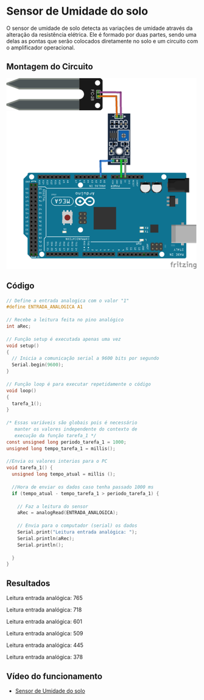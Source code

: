 # Sensor de Umidade do solo

O sensor de umidade de solo detecta as variações de umidade através da alteração da resistência elétrica. Ele é formado por duas partes, sendo uma delas as pontas que serão colocados diretamente no solo e um circuito com o amplificador operacional. 

## Montagem do Circuito

<img src="solo.png" alt="Circuito solo" width="500"/>

## Código
```C
// Define a entrada analogica com o valor "1"
#define ENTRADA_ANALOGICA A1

// Recebe a leitura feita no pino analógico
int aRec;

// Função setup é executada apenas uma vez
void setup()
{
  // Inicia a comunicação serial a 9600 bits por segundo
  Serial.begin(9600);
}

// Função loop é para executar repetidamente o código
void loop()
{
  tarefa_1();
}

/* Essas variáveis são globais pois é necessário
   manter os valores independente do contexto de
   execução da função tarefa_1 */
const unsigned long periodo_tarefa_1 = 1000;
unsigned long tempo_tarefa_1 = millis();

//Envia os valores interios para o PC
void tarefa_1() {
  unsigned long tempo_atual = millis ();

  //Hora de enviar os dados caso tenha passado 1000 ms
  if (tempo_atual - tempo_tarefa_1 > periodo_tarefa_1) {

    // Faz a leitura do sensor
    aRec = analogRead(ENTRADA_ANALOGICA);

    // Envia para o computador (serial) os dados
    Serial.print("Leitura entrada analógica: ");
    Serial.println(aRec);
    Serial.println();

  }
}
```

## Resultados
Leitura entrada analógica: 765

Leitura entrada analógica: 718

Leitura entrada analógica: 601

Leitura entrada analógica: 509

Leitura entrada analógica: 445

Leitura entrada analógica: 378

## Vídeo do funcionamento 
- [Sensor de Umidade do solo](https://youtu.be/l7jW0BGIStE)
